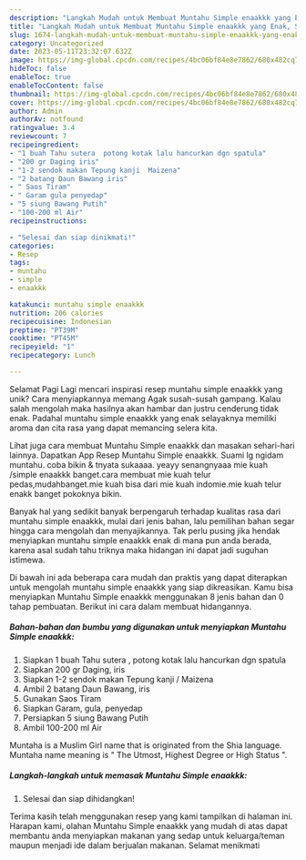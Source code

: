 ```yaml
---
description: "Langkah Mudah untuk Membuat Muntahu Simple enaakkk yang Enak, Sempurna"
title: "Langkah Mudah untuk Membuat Muntahu Simple enaakkk yang Enak, Sempurna"
slug: 1674-langkah-mudah-untuk-membuat-muntahu-simple-enaakkk-yang-enak-sempurna
category: Uncategorized
date: 2023-05-11T23:32:07.632Z
image: https://img-global.cpcdn.com/recipes/4bc06bf84e8e7862/680x482cq70/muntahu-simple-enaakkk-foto-resep-utama.jpg
hideToc: false
enableToc: true
enableTocContent: false
thumbnail: https://img-global.cpcdn.com/recipes/4bc06bf84e8e7862/680x482cq70/muntahu-simple-enaakkk-foto-resep-utama.jpg
cover: https://img-global.cpcdn.com/recipes/4bc06bf84e8e7862/680x482cq70/muntahu-simple-enaakkk-foto-resep-utama.jpg
author: Admin
authorAv: notfound
ratingvalue: 3.4
reviewcount: 7
recipeingredient:
- "1 buah Tahu sutera  potong kotak lalu hancurkan dgn spatula"
- "200 gr Daging iris"
- "1-2 sendok makan Tepung kanji  Maizena"
- "2 batang Daun Bawang iris"
- " Saos Tiram"
- " Garam gula penyedap"
- "5 siung Bawang Putih"
- "100-200 ml Air"
recipeinstructions:

- "Selesai dan siap dinikmati!"
categories:
- Resep
tags:
- muntahu
- simple
- enaakkk

katakunci: muntahu simple enaakkk 
nutrition: 206 calories
recipecuisine: Indonesian
preptime: "PT39M"
cooktime: "PT45M"
recipeyield: "1"
recipecategory: Lunch

---
```



Selamat Pagi Lagi mencari inspirasi resep muntahu simple enaakkk yang unik? Cara menyiapkannya memang Agak susah-susah gampang. Kalau salah mengolah maka hasilnya akan hambar dan justru cenderung tidak enak. Padahal muntahu simple enaakkk yang enak selayaknya memiliki aroma dan cita rasa yang dapat memancing selera kita.


Lihat juga cara membuat Muntahu Simple enaakkk dan masakan sehari-hari lainnya. Dapatkan App Resep Muntahu Simple enaakkk. Suami lg ngidam muntahu. coba bikin &amp; tnyata sukaaaa. yeayy senangnyaaa mie kuah /simple enaakkk banget.cara membuat mie kuah telur pedas,mudahbanget.mie kuah bisa dari mie kuah indomie.mie kuah telur enakk banget pokoknya bikin.

Banyak hal yang sedikit banyak berpengaruh terhadap kualitas rasa dari muntahu simple enaakkk, mulai dari jenis bahan, lalu pemilihan bahan segar hingga cara mengolah dan menyajikannya. Tak perlu pusing jika hendak menyiapkan muntahu simple enaakkk enak di mana pun anda berada, karena asal sudah tahu triknya maka hidangan ini dapat jadi suguhan istimewa.


Di bawah ini ada beberapa cara mudah dan praktis yang dapat diterapkan untuk mengolah muntahu simple enaakkk yang siap dikreasikan. Kamu bisa menyiapkan Muntahu Simple enaakkk menggunakan 8 jenis bahan dan 0 tahap pembuatan. Berikut ini cara dalam membuat hidangannya.

<!--inarticleads1-->

##### Bahan-bahan dan bumbu yang digunakan untuk menyiapkan Muntahu Simple enaakkk:

1. Siapkan 1 buah Tahu sutera , potong kotak lalu hancurkan dgn spatula
1. Siapkan 200 gr Daging, iris
1. Siapkan 1-2 sendok makan Tepung kanji / Maizena
1. Ambil 2 batang Daun Bawang, iris
1. Gunakan  Saos Tiram
1. Siapkan  Garam, gula, penyedap
1. Persiapkan 5 siung Bawang Putih
1. Ambil 100-200 ml Air


Muntaha is a Muslim Girl name that is originated from the Shia language. Muntaha name meaning is &#34; The Utmost, Highest Degree or High Status &#34;. 

<!--inarticleads2-->

##### Langkah-langkah untuk memasak Muntahu Simple enaakkk:


1. Selesai dan siap dihidangkan!



Terima kasih telah menggunakan resep yang kami tampilkan di halaman ini. Harapan kami, olahan Muntahu Simple enaakkk yang mudah di atas dapat membantu anda menyiapkan makanan yang sedap untuk keluarga/teman maupun menjadi ide dalam berjualan makanan. Selamat menikmati
